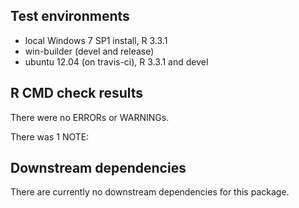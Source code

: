 ## Test environments
* local Windows 7 SP1 install, R 3.3.1
* win-builder (devel and release)
* ubuntu 12.04 (on travis-ci), R 3.3.1 and devel 

## R CMD check results
There were no ERRORs or WARNINGs.

There was 1 NOTE:


## Downstream dependencies
There are currently no downstream dependencies for this package.